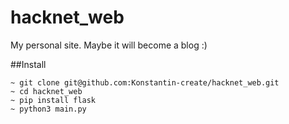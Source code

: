 # hacknet_web
My personal site. Maybe it will become a blog :)

##Install
```shell
~ git clone git@github.com:Konstantin-create/hacknet_web.git
~ cd hacknet_web
~ pip install flask
~ python3 main.py
```
